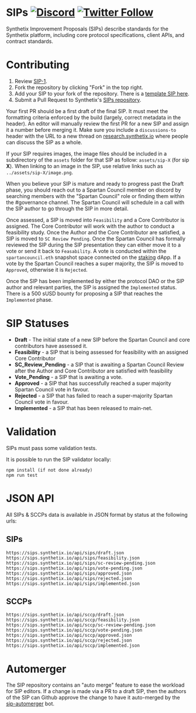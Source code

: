 # SIPs [![Discord](https://img.shields.io/discord/413890591840272394.svg?color=768AD4&label=discord&logo=https%3A%2F%2Fdiscordapp.com%2Fassets%2F8c9701b98ad4372b58f13fd9f65f966e.svg)](https://discordapp.com/channels/413890591840272394/) [![Twitter Follow](https://img.shields.io/twitter/follow/synthetix_io.svg?label=synthetix_io&style=social)](https://twitter.com/synthetix_io)

Synthetix Improvement Proposals (SIPs) describe standards for the Synthetix platform, including core protocol specifications, client APIs, and contract standards.

# Contributing

1.  Review [SIP-1](content/sips/sip-1.md).
2.  Fork the repository by clicking "Fork" in the top right.
3.  Add your SIP to your fork of the repository. There is a [template SIP here](sip-x.md).
4.  Submit a Pull Request to Synthetix's [SIPs repository](https://github.com/synthetixio/SIPs).

Your first PR should be a first draft of the final SIP. It must meet the formatting criteria enforced by the build (largely, correct metadata in the header). An editor will manually review the first PR for a new SIP and assign it a number before merging it. Make sure you include a `discussions-to` header with the URL to a new thread on [research.synthetix.io](https://research.synthetix.io) where people can discuss the SIP as a whole.

If your SIP requires images, the image files should be included in a subdirectory of the `assets` folder for that SIP as follow: `assets/sip-X` (for sip **X**). When linking to an image in the SIP, use relative links such as `../assets/sip-X/image.png`.

When you believe your SIP is mature and ready to progress past the Draft phase, you should reach out to a Spartan Council member on discord by searching members with the "Spartan Council" role or finding them within the #governance channel. The Spartan Council will schedule in a call with the SIP author to go through the SIP in more detail.

Once assessed, a SIP is moved into `Feasibility` and a Core Contributor is assigned. The Core Contributor will work with the author to conduct a feasibility study. Once the Author and the Core Contributor are satisfied, a SIP is moved to `SC Review Pending`. Once the Spartan Council has formally reviewed the SIP during the SIP presentation they can either move it to a vote or send it back to `Feasability`. A vote is conducted within the `spartancouncil.eth` snapshot space connected on the [staking](https://staking.synthetix.io/) dApp. If a vote by the Spartan Council reaches a super majority, the SIP is moved to `Approved`, otherwise it is `Rejected`.

Once the SIP has been implemented by either the protocol DAO or the SIP author and relevant parties, the SIP is assigned the `Implemented` status. There is a 500 sUSD bounty for proposing a SIP that reaches the `Implemented` phase.

# SIP Statuses

- **Draft** - The initial state of a new SIP before the Spartan Council and core contributors have assessed it.
- **Feasibility** - a SIP that is being assessed for feasibility with an assigned Core Contributor
- **SC_Review_Pending** - a SIP that is awaiting a Spartan Council Review after the Author and Core Contributor are satisfied with feasibility
- **Vote_Pending** - a SIP that is awaiting a vote.
- **Approved** - a SIP that has successfully reached a super majority Spartan Council vote in favour.
- **Rejected** - a SIP that has failed to reach a super-majority Spartan Council vote in favour.
- **Implemented** - a SIP that has been released to main-net.

# Validation

SIPs must pass some validation tests.

It is possible to run the SIP validator locally:

```
npm install (if not done already)
npm run test
```

# JSON API

All SIPs & SCCPs data is available in JSON format by status at the following urls:

## SIPs

```
https://sips.synthetix.io/api/sips/draft.json
https://sips.synthetix.io/api/sips/feasibility.json
https://sips.synthetix.io/api/sips/sc-review-pending.json
https://sips.synthetix.io/api/sips/vote-pending.json
https://sips.synthetix.io/api/sips/approved.json
https://sips.synthetix.io/api/sips/rejected.json
https://sips.synthetix.io/api/sips/implemented.json
```

## SCCPs

```
https://sips.synthetix.io/api/sccp/draft.json
https://sips.synthetix.io/api/sccp/feasibility.json
https://sips.synthetix.io/api/sccp/sc-review-pending.json
https://sips.synthetix.io/api/sccp/vote-pending.json
https://sips.synthetix.io/api/sccp/approved.json
https://sips.synthetix.io/api/sccp/rejected.json
https://sips.synthetix.io/api/sccp/implemented.json
```

# Automerger

The SIP repository contains an "auto merge" feature to ease the workload for SIP editors. If a change is made via a PR to a draft SIP, then the authors of the SIP can Github approve the change to have it auto-merged by the [sip-automerger](https://github.com/bakaoh/sip_automerger) bot.
